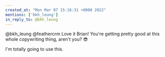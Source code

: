 ```yaml
---
created_at: "Mon Mar 07 15:16:31 +0000 2022"
mentions: ['bkh_leung']
in_reply_to: @bkh_leung
---
```


@bkh_leung @feathercrm Love it Brian! You're getting pretty good at this whole copywriting thing, aren't you? 😎

I'm totally going to use this.